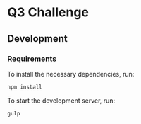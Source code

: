 # Q3 Challenge

## Development

### Requirements
To install the necessary dependencies, run:
```sh
npm install
```

To start the development server, run:
```sh
gulp
```
